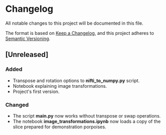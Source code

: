 # Changelog

All notable changes to this project will be documented in this file.

The format is based on [Keep a Changelog](https://keepachangelog.com/en/1.0.0/), and this project adheres to [Semantic Versioning](https://semver.org/spec/v2.0.0.html).

## [Unreleased]

### Added

- Transpose and rotation options to **nifti_to_numpy.py** script.
- Notebook explaining image transformations.
- Project's first version.

### Changed

- The script **main.py** now works without transpose or swap operations.
- The notebook **image_transformations.ipynb** now loads a copy of the slice prepared for demonstration porpoises.
